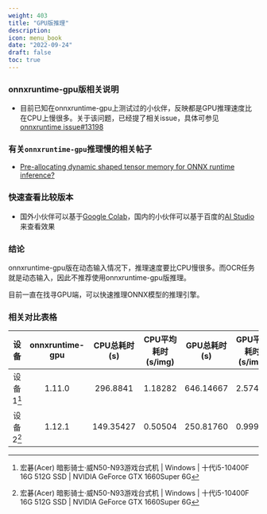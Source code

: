 ```yaml
---
weight: 403
title: "GPU版推理"
description:
icon: menu_book
date: "2022-09-24"
draft: false
toc: true
---
```


### onnxruntime-gpu版相关说明
- 目前已知在onnxruntime-gpu上测试过的小伙伴，反映都是GPU推理速度比在CPU上慢很多。关于该问题，已经提了相关issue，具体可参见[onnxruntime issue#13198](https://github.com/microsoft/onnxruntime/issues/13198)

### 有关`onnxruntime-gpu`推理慢的相关帖子
- [Pre-allocating dynamic shaped tensor memory for ONNX runtime inference?](https://stackoverflow.com/questions/75553839/pre-allocating-dynamic-shaped-tensor-memory-for-onnx-runtime-inference)

### 快速查看比较版本
- 国外小伙伴可以基于[Google Colab](https://colab.research.google.com/gist/SWHL/673c39bf07f4cc4ddcb0e196c3e378e6/testortinfer.ipynb)，国内的小伙伴可以基于百度的[AI Studio](https://aistudio.baidu.com/aistudio/projectdetail/4634684?contributionType=1&sUid=57084&shared=1&ts=1664700017761)来查看效果

### 结论
onnxruntime-gpu版在动态输入情况下，推理速度要比CPU慢很多。而OCR任务就是动态输入，因此不推荐使用onnxruntime-gpu版推理。

目前一直在找寻GPU端，可以快速推理ONNX模型的推理引擎。

### 相关对比表格
|设备|onnxruntime-gpu|CPU总耗时(s)|CPU平均耗时(s/img)|GPU总耗时(s)|GPU平均耗时(s/img)||
|:---:|:---:|:---:|:---:|:---:|:---:|:---:|
|设备1[^1]|1.11.0|296.8841|1.18282|646.14667|2.57429|
|设备2[^1]|1.12.1|149.35427|0.50504|250.81760|0.99927|

[^1]: 宏碁(Acer) 暗影骑士·威N50-N93游戏台式机 | Windows | 十代i5-10400F 16G 512G SSD | NVIDIA GeForce GTX 1660Super 6G
[^2]: Linux | AMD R9 5950X | NVIDIA GeForce RTX 3090